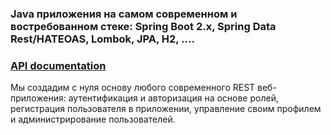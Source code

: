### Java приложения на самом современном и востребованном стеке: Spring Boot 2.x, Spring Data Rest/HATEOAS, Lombok, JPA, H2, ....

### [API documentation](http://localhost:8080/swagger-ui/index.html)

Мы создадим с нуля основу любого современного REST веб-приложения: аутентификация и авторизация на основе ролей,
регистрация пользователя в приложении, управление своим профилем и администрирование пользователей.